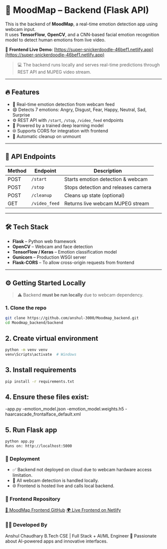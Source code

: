 # 🧠 MoodMap – Backend (Flask API)

This is the backend of **MoodMap**, a real-time emotion detection app using webcam input.  
It uses **TensorFlow**, **OpenCV**, and a CNN-based facial emotion recognition model to detect human emotions from live video.

🔗 **Frontend Live Demo**: [https://super-snickerdoodle-46bef1.netlify.app](https://super-snickerdoodle-46bef1.netlify.app)

> 💻 The backend runs locally and serves real-time predictions through REST API and MJPEG video stream.

---

## 🔥 Features

- 🎥 Real-time emotion detection from webcam feed
- 😄 Detects 7 emotions: Angry, Disgust, Fear, Happy, Neutral, Sad, Surprise
- ⚙️ REST API with `/start`, `/stop`, `/video_feed` endpoints
- 🧠 Powered by a trained deep learning model
- 🌐 Supports CORS for integration with frontend
- 🧼 Automatic cleanup on unmount

---

## 🧪 API Endpoints

| Method | Endpoint          | Description                        |
|--------|-------------------|------------------------------------|
| POST   | `/start`          | Starts emotion detection & webcam |
| POST   | `/stop`           | Stops detection and releases camera |
| POST   | `/cleanup`        | Cleans up state (optional)        |
| GET    | `/video_feed`     | Returns live webcam MJPEG stream  |

---

## 🛠️ Tech Stack

- **Flask** – Python web framework
- **OpenCV** – Webcam and face detection
- **TensorFlow / Keras** – Emotion classification model
- **Gunicorn** – Production WSGI server
- **Flask-CORS** – To allow cross-origin requests from frontend

---

## ⚙️ Getting Started Locally

> ⚠️ Backend **must be run locally** due to webcam dependency.

### 1. Clone the repo

```bash
git clone https://github.com/anshul-3000/Moodmap_backend.git
cd Moodmap_backend/backend
```
## 2. Create virtual environment
```bash
python -m venv venv
venv\Scripts\activate  # Windows
```
## 3. Install requirements
```bash
pip install -r requirements.txt
```
## 4. Ensure these files exist:
-app.py
-emotion_model.json
-emotion_model.weights.h5
-haarcascade_frontalface_default.xml

## 5. Run Flask app
```bash
python app.py
Runs on: http://localhost:5000
```

### 🚀 Deployment
- ✅ Backend not deployed on cloud due to webcam hardware access limitation.
- 🔄 All webcam detection is handled locally.
- 🌐 Frontend is hosted live and calls local backend.

### 🤝 Frontend Repository
[🔗 MoodMap Frontend GitHub](https://github.com/anshul-3000/Moodmap_frontend)
[🌍 Live Frontend on Netlify](https://super-snickerdoodle-46bef1.netlify.app/)

### 👨‍💻 Developed By
Anshul Chaudhary
B.Tech CSE | Full Stack + AI/ML Engineer
🚀 Passionate about AI-powered apps and innovative interfaces.
